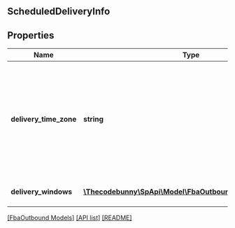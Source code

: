 ## ScheduledDeliveryInfo

## Properties

Name | Type | Description | Notes
------------ | ------------- | ------------- | -------------
**delivery_time_zone** | **string** | The time zone of the destination address for the fulfillment order preview. Must be an IANA time zone name. Example: Asia/Tokyo. |
**delivery_windows** | [**\Thecodebunny\SpApi\Model\FbaOutbound\DeliveryWindow[]**](DeliveryWindow.md) | An array of delivery windows. |

[[FbaOutbound Models]](../) [[API list]](../../Api) [[README]](../../../README.md)

